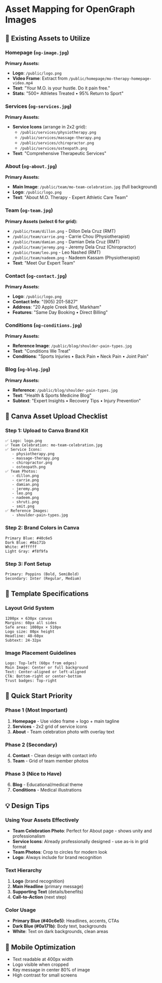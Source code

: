 # Asset Mapping for OpenGraph Images

## 🎯 **Existing Assets to Utilize**

### **Homepage (`og-image.jpg`)**
**Primary Assets:**
- **Logo**: `/public/logo.png`
- **Video Frame**: Extract from `/public/homepage/mo-therapy-homepage-video.mp4`
- **Text**: "Your M.O. is your hustle. Do it pain free."
- **Stats**: "500+ Athletes Treated • 95% Return to Sport"

### **Services (`og-services.jpg`)**
**Primary Assets:**
- **Service Icons** (arrange in 2x2 grid):
  - `/public/services/physiotherapy.png`
  - `/public/services/massage-therapy.png`
  - `/public/services/chiropractor.png`
  - `/public/services/osteopath.png`
- **Text**: "Comprehensive Therapeutic Services"

### **About (`og-about.jpg`)**
**Primary Assets:**
- **Main Image**: `/public/team/mo-team-celebration.jpg` (full background)
- **Logo**: `/public/logo.png`
- **Text**: "About M.O. Therapy - Expert Athletic Care Team"

### **Team (`og-team.jpg`)**
**Primary Assets (select 6 for grid):**
- `/public/team/dillon.png` - Dillon Dela Cruz (RMT)
- `/public/team/carrie.png` - Carrie Chou (Physiotherapist)
- `/public/team/damian.png` - Damian Dela Cruz (RMT)
- `/public/team/jeremy.png` - Jeremy Dela Cruz (Chiropractor)
- `/public/team/leo.png` - Leo Nashed (RMT)
- `/public/team/nadeem.png` - Nadeem Kassam (Physiotherapist)
- **Text**: "Meet Our Expert Team"

### **Contact (`og-contact.jpg`)**
**Primary Assets:**
- **Logo**: `/public/logo.png`
- **Contact Info**: "(905) 201-5827"
- **Address**: "20 Apple Creek Blvd, Markham"
- **Features**: "Same Day Booking • Direct Billing"

### **Conditions (`og-conditions.jpg`)**
**Primary Assets:**
- **Reference Image**: `/public/blog/shoulder-pain-types.jpg`
- **Text**: "Conditions We Treat"
- **Conditions**: "Sports Injuries • Back Pain • Neck Pain • Joint Pain"

### **Blog (`og-blog.jpg`)**
**Primary Assets:**
- **Reference**: `/public/blog/shoulder-pain-types.jpg`
- **Text**: "Health & Sports Medicine Blog"
- **Subtext**: "Expert Insights • Recovery Tips • Injury Prevention"

## 🎨 **Canva Asset Upload Checklist**

### **Step 1: Upload to Canva Brand Kit**
```
✅ Logo: logo.png
✅ Team Celebration: mo-team-celebration.jpg
✅ Service Icons:
   - physiotherapy.png
   - massage-therapy.png
   - chiropractor.png
   - osteopath.png
✅ Team Photos:
   - dillon.png
   - carrie.png
   - damian.png
   - jeremy.png
   - leo.png
   - nadeem.png
   - shruti.png
   - smit.png
✅ Reference Images:
   - shoulder-pain-types.jpg
```

### **Step 2: Brand Colors in Canva**
```
Primary Blue: #40c6e5
Dark Blue: #0a171b
White: #ffffff
Light Gray: #f8f9fa
```

### **Step 3: Font Setup**
```
Primary: Poppins (Bold, SemiBold)
Secondary: Inter (Regular, Medium)
```

## 📐 **Template Specifications**

### **Layout Grid System**
```
1200px × 630px canvas
Margins: 60px all sides
Safe area: 1080px × 510px
Logo size: 80px height
Headline: 48-60px
Subtext: 24-32px
```

### **Image Placement Guidelines**
```
Logo: Top-left (60px from edges)
Main Image: Center or full background
Text: Center-aligned or left-aligned
CTA: Bottom-right or center-bottom
Trust badges: Top-right
```

## 🚀 **Quick Start Priority**

### **Phase 1 (Most Important)**
1. **Homepage** - Use video frame + logo + main tagline
2. **Services** - 2x2 grid of service icons
3. **About** - Team celebration photo with overlay text

### **Phase 2 (Secondary)**
4. **Contact** - Clean design with contact info
5. **Team** - Grid of team member photos

### **Phase 3 (Nice to Have)**
6. **Blog** - Educational/medical theme
7. **Conditions** - Medical illustrations

## 💡 **Design Tips**

### **Using Your Assets Effectively**
- **Team Celebration Photo**: Perfect for About page - shows unity and professionalism
- **Service Icons**: Already professionally designed - use as-is in grid format
- **Team Photos**: Crop to circles for modern look
- **Logo**: Always include for brand recognition

### **Text Hierarchy**
1. **Logo** (brand recognition)
2. **Main Headline** (primary message)
3. **Supporting Text** (details/benefits)
4. **Call-to-Action** (next step)

### **Color Usage**
- **Primary Blue (#40c6e5)**: Headlines, accents, CTAs
- **Dark Blue (#0a171b)**: Body text, backgrounds
- **White**: Text on dark backgrounds, clean areas

## 📱 **Mobile Optimization**
- Text readable at 400px width
- Logo visible when cropped
- Key message in center 80% of image
- High contrast for small screens

